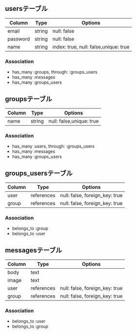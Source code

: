 ## usersテーブル

|Column|Type|Options|
|------|----|-------|
|email|string|null: false|
|password|string|null: false|
|name|string|index: true, null: false,unique: true|

### Association
- has_many :groups, through: :groups_users
- has_many :messages
- has_many :groups_users

## groupsテーブル

|Column|Type|Options|
|------|----|-------|
|name|string|null: false,unique: true|

### Association
- has_many :users, through: :groups_users
- has_many :messages
- has_many :groups_users

## groups_usersテーブル

|Column|Type|Options|
|------|----|-------|
|user|references|null: false, foreign_key: true|
|group|references|null: false, foreign_key: true|

### Association
- belongs_to :group
- belongs_to :user

## messagesテーブル

|Column|Type|Options|
|------|----|-------|
|body|text||
|image|text||
|user|references|null: false, foreign_key: true|
|group|references|null: false, foreign_key: true|

### Association
- belongs_to :user
- belongs_to :group
